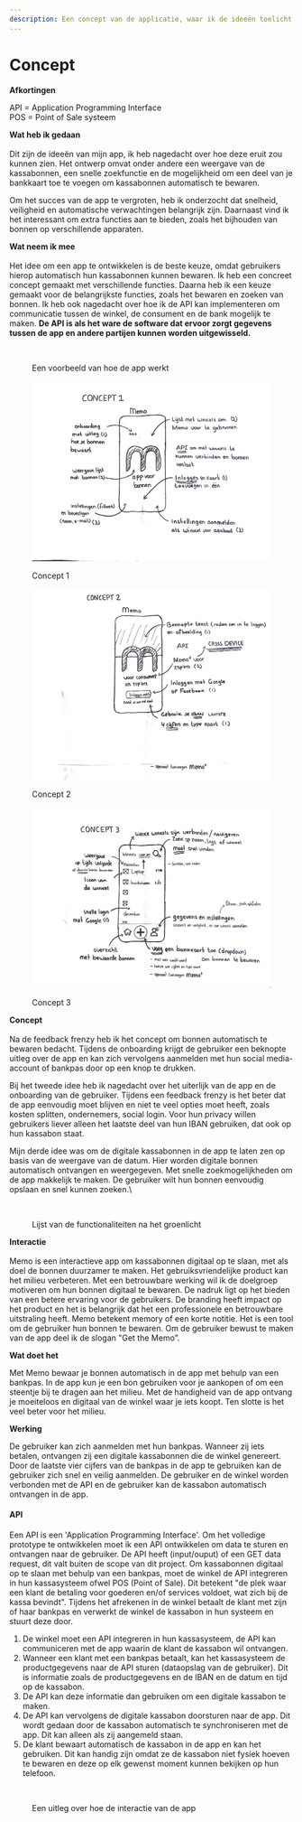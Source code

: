 ```yaml
---
description: Een concept van de applicatie, waar ik de ideeën toelicht
---
```


# Concept

**Afkortingen**

API = Application Programming Interface\
POS = Point of Sale systeem

**Wat heb ik gedaan** \
\
Dit zijn de ideeën van mijn app, ik heb nagedacht over hoe deze eruit zou kunnen zien. Het ontwerp omvat onder andere een weergave van de kassabonnen, een snelle zoekfunctie en de mogelijkheid om een deel van je bankkaart toe te voegen om kassabonnen automatisch te bewaren.

Om het succes van de app te vergroten, heb ik onderzocht dat snelheid, veiligheid en automatische verwachtingen belangrijk zijn. Daarnaast vind ik het interessant om extra functies aan te bieden, zoals het bijhouden van bonnen op verschillende apparaten.

**Wat neem ik mee** \
\
Het idee om een app te ontwikkelen is de beste keuze, omdat gebruikers hierop automatisch hun kassabonnen kunnen bewaren. Ik heb een concreet concept gemaakt met verschillende functies. Daarna heb ik een keuze gemaakt voor de belangrijkste functies, zoals het bewaren en zoeken van bonnen. Ik heb ook nagedacht over hoe ik de API kan implementeren om communicatie tussen de winkel, de consument en de bank mogelijk te maken. **De API is als het ware de software dat ervoor zorgt gegevens tussen de app en andere partijen kunnen worden uitgewisseld.**

<figure><img src="../.gitbook/assets/Scherm­afbeelding 2023-04-24 om 22.02.44.png" alt=""><figcaption><p>Een voorbeeld van hoe de app werkt</p></figcaption></figure>

<figure><img src="../.gitbook/assets/MicrosoftTeams-image kopie.png" alt=""><figcaption><p>Concept 1</p></figcaption></figure>





<figure><img src="../.gitbook/assets/20221113_154903.png" alt=""><figcaption><p>Concept 2</p></figcaption></figure>



<figure><img src="../.gitbook/assets/20221113_154914.png" alt=""><figcaption><p>Concept 3</p></figcaption></figure>

**Concept**\
\
Na de feedback frenzy heb ik het concept om bonnen automatisch te bewaren bedacht. Tijdens de onboarding krijgt de gebruiker een beknopte uitleg over de app en kan zich vervolgens aanmelden met hun social media-account of bankpas door op een knop te drukken.

Bij het tweede idee heb ik nagedacht over het uiterlijk van de app en de onboarding van de gebruiker. Tijdens een feedback frenzy is het beter dat de app eenvoudig moet blijven en niet te veel opties moet heeft, zoals kosten splitten, ondernemers, social login. Voor hun privacy willen gebruikers liever alleen het laatste deel van hun IBAN gebruiken, dat ook op hun kassabon staat.

Mijn derde idee was om de digitale kassabonnen in de app te laten zen op basis van de weergave van de datum. Hier worden digitale bonnen automatisch ontvangen en weergegeven. Met snelle zoekmogelijkheden om de app makkelijk te maken. De gebruiker wilt hun bonnen eenvoudig opslaan en snel kunnen zoeken.\


<figure><img src="../.gitbook/assets/Scherm­afbeelding 2023-04-24 om 22.02.20.png" alt=""><figcaption><p>Lijst van de functionaliteiten na het groenlicht</p></figcaption></figure>

**Interactie**\
\
Memo is een interactieve app om kassabonnen digitaal op te slaan, met als doel de bonnen duurzamer te maken. Het gebruiksvriendelijke product kan het milieu verbeteren. Met een betrouwbare werking wil ik de doelgroep motiveren om hun bonnen digitaal te bewaren. De nadruk ligt op het bieden van een betere ervaring voor de gebruikers. De branding heeft impact op het product en het is belangrijk dat het een professionele en betrouwbare uitstraling heeft. Memo betekent memory of een korte notitie. Het is een tool om de gebruiker hun bonnen te bewaren. Om de gebruiker bewust te maken van de app deel ik de slogan "Get the Memo”.

**Wat doet het**

Met Memo bewaar je bonnen automatisch in de app met behulp van een bankpas. In de app kun je een bon gebruiken voor je aankopen of om een steentje bij te dragen aan het milieu. Met de handigheid van de app ontvang je moeiteloos en digitaal van de winkel waar je iets koopt. Ten slotte is het veel beter voor het milieu.

**Werking**

De gebruiker kan zich aanmelden met hun bankpas. Wanneer zij iets betalen, ontvangen zij een digitale kassabonnen die de winkel genereert. Door de laatste vier cijfers van de bankpas in de app te gebruiken kan de gebruiker zich snel en veilig aanmelden. De gebruiker en de winkel worden verbonden met de API en de gebruiker kan de kassabon automatisch ontvangen in de app.

#### **API**&#x20;

Een API is een  'Application Programming Interface'. Om het volledige prototype te ontwikkelen moet ik een API ontwikkelen om data te sturen en ontvangen naar de gebruiker. De API heeft (input/ouput) of een GET data request, dit valt buiten de scope van dit project. Om kassabonnen digitaal op te slaan met behulp van een bankpas, moet de winkel de API integreren in hun kassasysteem ofwel POS (Point of Sale). Dit betekent "de plek waar een klant de betaling voor goederen en/of services voldoet, wat zich bij de kassa bevindt". Tijdens het afrekenen in de winkel betaalt de klant met zijn of haar bankpas en verwerkt de winkel de kassabon in hun systeem en stuurt deze door.&#x20;

1. De winkel moet een API integreren in hun kassasysteem, de API kan communiceren met de app waarin de klant de kassabon wil ontvangen.
2. Wanneer een klant met een bankpas betaalt, kan het kassasysteem de productgegevens naar de API sturen (dataopslag van de gebruiker). Dit is informatie zoals de productgegevens en de IBAN en de datum en tijd op de kassabon.
3. De API kan deze informatie dan gebruiken om een digitale kassabon te maken.
4. De API kan vervolgens de digitale kassabon doorsturen naar de app. Dit wordt gedaan door de kassabon automatisch te synchroniseren met de app. Dit kan alleen als zij aangemeld staan.&#x20;
5. De klant bewaart automatisch de kassabon in de app en kan het gebruiken. Dit kan handig zijn omdat ze de kassabon niet fysiek hoeven te bewaren en deze op elk gewenst moment kunnen bekijken op hun telefoon.

<figure><img src="../.gitbook/assets/Scherm­afbeelding 2023-04-24 om 22.06.12.png" alt=""><figcaption><p>Een uitleg over hoe de interactie van de app</p></figcaption></figure>
